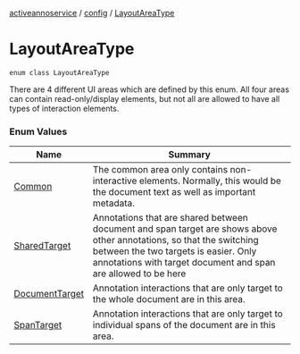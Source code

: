[activeannoservice](../../index.md) / [config](../index.md) / [LayoutAreaType](./index.md)

# LayoutAreaType

`enum class LayoutAreaType`

There are 4 different UI areas which are defined by this enum. All four areas can contain read-only/display elements,
but not all are allowed to have all types of interaction elements.

### Enum Values

| Name | Summary |
|---|---|
| [Common](-common.md) | The common area only contains non-interactive elements. Normally, this would be the document text as well as important metadata. |
| [SharedTarget](-shared-target.md) | Annotations that are shared between document and span target are shows above other annotations, so that the switching between the two targets is easier. Only annotations with target document and span are allowed to be here |
| [DocumentTarget](-document-target.md) | Annotation interactions that are only target to the whole document are in this area. |
| [SpanTarget](-span-target.md) | Annotation interactions that are only target to individual spans of the document are in this area. |
